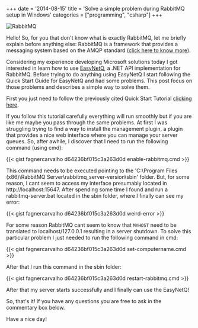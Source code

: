 +++
date = '2014-08-15'
title = 'Solve a simple problem during RabbitMQ setup in Windows'
categories = ["programming", "csharp"]
+++

![RabbitMQ](/images/RabbitMQLogo.png)

Hello!
So, for you that don't know what is exactly RabbitMQ, let me briefly explain before anything else: RabbitMQ is a framework that provides a messaging system based on the AMQP standard ([click here to know more](http://en.wikipedia.org/wiki/Advanced_Message_Queuing_Protocol)).

Considering my experience developing Microsoft solutions today I got interested in learn how to use [EasyNetQ](https://github.com/mikehadlow/EasyNetQ), a .NET API implementation for RabbitMQ. Before trying to do anything using EasyNetQ I start following the Quick Start Guide for EasyNetQ and had some problems. This post focus on those problems and describes a simple way to solve them.

First you just need to follow the previously cited Quick Start Tutorial [clicking here](https://github.com/mikehadlow/EasyNetQ/wiki/Quick-Start).

If you follow this tutorial carefully everything will run smoothly but if you are like me maybe you pass through the same problems.
At first I was struggling trying to find a way to install the management plugin, a plugin that provides a nice web interface where you can manage your server queues. So, after awhile, I discover that I need to run the following command (using cmd):

{{< gist fagnercarvalho d64236bf015c3a263d0d enable-rabbitmq.cmd >}}

This command needs to be executed pointing to the 'C:\Program Files (x86)\RabbitMQ Server\rabbitmq_server-version\sbin' folder. But, for some reason, I cant seem to access my interface presumably located in http://localhost:15647. After spending some time I found and run a rabbitmq-server.bat located in the sbin folder, where I finally can see my error:

{{< gist fagnercarvalho d64236bf015c3a263d0d weird-error >}}

For some reason RabbitMQ cant seem to know that `MYHOST` need to be translated to localhost/127.0.0.1 resulting in a server shutdown. To solve this particular problem I just needed to run the following command in cmd:

{{< gist fagnercarvalho d64236bf015c3a263d0d set-computername.cmd >}}

After that I run this command in the sbin folder:

{{< gist fagnercarvalho d64236bf015c3a263d0d restart-rabbitmq.cmd >}}

After that my server starts successfully and I finally can use the EasyNetQ!

So, that's it! If you have any questions you are free to ask in the commentary box below.

Have a nice day!
